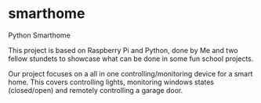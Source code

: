 # smarthome
Python Smarthome

This project is based on Raspberry Pi and Python, done by Me and two fellow stundets to showcase what can be done in some fun school projects.

Our project focuses on a all in one controlling/monitoring device for a smart home.
This covers controlling lights, monitoring windows states (closed/open) and remotely controlling a garage door.
